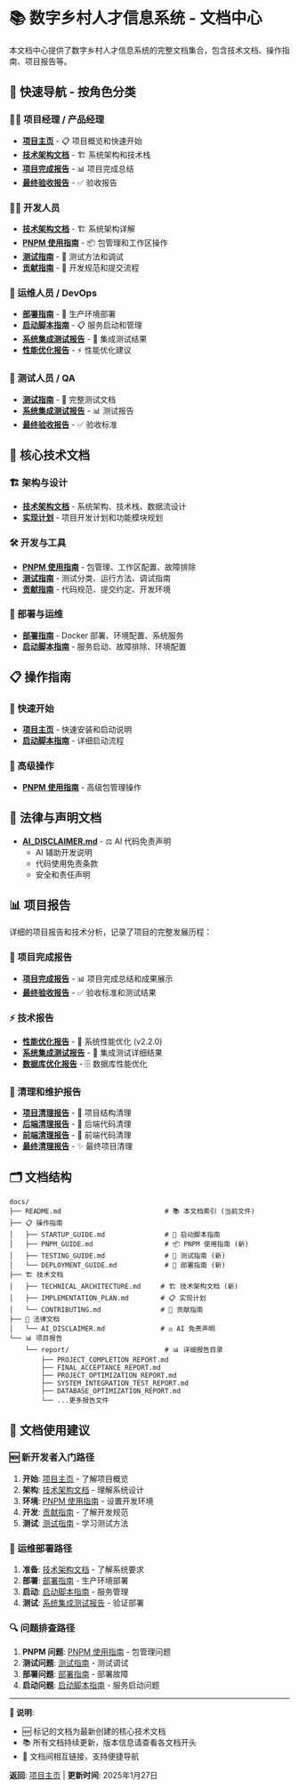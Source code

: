 # 📚 数字乡村人才信息系统 - 文档中心

本文档中心提供了数字乡村人才信息系统的完整文档集合，包含技术文档、操作指南、项目报告等。

## 🎯 快速导航 - 按角色分类

### 👨‍💼 项目经理 / 产品经理
- **[项目主页](../README.md)** - 📋 项目概览和快速开始
- **[技术架构文档](TECHNICAL_ARCHITECTURE.md)** - 🏗️ 系统架构和技术栈
- **[项目完成报告](report/PROJECT_COMPLETION_REPORT.md)** - 📊 项目完成总结
- **[最终验收报告](report/FINAL_ACCEPTANCE_REPORT.md)** - ✅ 验收报告

### 👨‍💻 开发人员
- **[技术架构文档](TECHNICAL_ARCHITECTURE.md)** - 🏗️ 系统架构详解
- **[PNPM 使用指南](PNPM_GUIDE.md)** - 📦 包管理和工作区操作
- **[测试指南](TESTING_GUIDE.md)** - 🧪 测试方法和调试
- **[贡献指南](CONTRIBUTING.md)** - 🤝 开发规范和提交流程

### 🚀 运维人员 / DevOps
- **[部署指南](DEPLOYMENT_GUIDE.md)** - 🚀 生产环境部署
- **[启动脚本指南](STARTUP_GUIDE.md)** - 📋 服务启动和管理
- **[系统集成测试报告](report/SYSTEM_INTEGRATION_TEST_REPORT.md)** - 🧪 集成测试结果
- **[性能优化报告](report/PROJECT_OPTIMIZATION_REPORT.md)** - ⚡ 性能优化建议

### 🧪 测试人员 / QA
- **[测试指南](TESTING_GUIDE.md)** - 🧪 完整测试文档
- **[系统集成测试报告](report/SYSTEM_INTEGRATION_TEST_REPORT.md)** - 📊 测试报告
- **[最终验收报告](report/FINAL_ACCEPTANCE_REPORT.md)** - ✅ 验收标准

## 📖 核心技术文档

### 🏗️ 架构与设计
- **[技术架构文档](TECHNICAL_ARCHITECTURE.md)** - 系统架构、技术栈、数据流设计
- **[实现计划](IMPLEMENTATION_PLAN.md)** - 项目开发计划和功能模块规划

### 🛠️ 开发与工具
- **[PNPM 使用指南](PNPM_GUIDE.md)** - 包管理、工作区配置、故障排除
- **[测试指南](TESTING_GUIDE.md)** - 测试分类、运行方法、调试指南
- **[贡献指南](CONTRIBUTING.md)** - 代码规范、提交约定、开发环境

### 🚀 部署与运维
- **[部署指南](DEPLOYMENT_GUIDE.md)** - Docker 部署、环境配置、系统服务
- **[启动脚本指南](STARTUP_GUIDE.md)** - 服务启动、故障排除、环境配置

## 📋 操作指南

### 🌟 快速开始
- **[项目主页](../README.md)** - 快速安装和启动说明
- **[启动脚本指南](STARTUP_GUIDE.md)** - 详细启动流程

### 🔧 高级操作
- **[PNPM 使用指南](PNPM_GUIDE.md)** - 高级包管理操作

## 📄 法律与声明文档

- **[AI_DISCLAIMER.md](AI_DISCLAIMER.md)** - ⚖️ AI 代码免责声明
  - AI 辅助开发说明
  - 代码使用免责条款
  - 安全和责任声明

## 📊 项目报告

详细的项目报告和技术分析，记录了项目的完整发展历程：

### 🎯 项目完成报告
- **[项目完成报告](report/PROJECT_COMPLETION_REPORT.md)** - 📊 项目完成总结和成果展示
- **[最终验收报告](report/FINAL_ACCEPTANCE_REPORT.md)** - ✅ 验收标准和测试结果

### ⚡ 技术报告
- **[性能优化报告](report/PROJECT_OPTIMIZATION_REPORT.md)** - 🚀 系统性能优化 (v2.2.0)
- **[系统集成测试报告](report/SYSTEM_INTEGRATION_TEST_REPORT.md)** - 🧪 集成测试详细结果
- **[数据库优化报告](report/DATABASE_OPTIMIZATION_REPORT.md)** - 🗄️ 数据库性能优化

### 🧹 清理和维护报告
- **[项目清理报告](report/PROJECT_CLEANUP_REPORT.md)** - 🧹 项目结构清理
- **[后端清理报告](report/BACKEND_CLEANUP_REPORT.md)** - 🔧 后端代码清理
- **[前端清理报告](report/FRONTEND_CLEANUP_REPORT.md)** - 🎨 前端代码清理
- **[最终清理报告](report/FINAL_CLEANUP_REPORT.md)** - ✨ 最终项目清理

## 🗂️ 文档结构

```
docs/
├── README.md                          # 📚 本文档索引 (当前文件)
├── 📋 操作指南
│   ├── STARTUP_GUIDE.md               # 🚀 启动脚本指南
│   ├── PNPM_GUIDE.md                  # 📦 PNPM 使用指南 (新)
│   ├── TESTING_GUIDE.md               # 🧪 测试指南 (新)
│   └── DEPLOYMENT_GUIDE.md            # 🚀 部署指南 (新)
├── 🏗️ 技术文档
│   ├── TECHNICAL_ARCHITECTURE.md     # 🏗️ 技术架构文档 (新)
│   ├── IMPLEMENTATION_PLAN.md        # 📋 实现计划
│   └── CONTRIBUTING.md               # 🤝 贡献指南
├── 📄 法律文档
│   └── AI_DISCLAIMER.md              # ⚖️ AI 免责声明
└── 📊 项目报告
    └── report/                        # 📊 详细报告目录
        ├── PROJECT_COMPLETION_REPORT.md
        ├── FINAL_ACCEPTANCE_REPORT.md
        ├── PROJECT_OPTIMIZATION_REPORT.md
        ├── SYSTEM_INTEGRATION_TEST_REPORT.md
        ├── DATABASE_OPTIMIZATION_REPORT.md
        └── ...更多报告文件
```

## 📝 文档使用建议

### 🆕 新开发者入门路径
1. **开始**: [项目主页](../README.md) - 了解项目概览
2. **架构**: [技术架构文档](TECHNICAL_ARCHITECTURE.md) - 理解系统设计
3. **环境**: [PNPM 使用指南](PNPM_GUIDE.md) - 设置开发环境
4. **开发**: [贡献指南](CONTRIBUTING.md) - 了解开发规范
5. **测试**: [测试指南](TESTING_GUIDE.md) - 学习测试方法

### 🚀 运维部署路径
1. **准备**: [技术架构文档](TECHNICAL_ARCHITECTURE.md) - 了解系统要求
2. **部署**: [部署指南](DEPLOYMENT_GUIDE.md) - 生产环境部署
3. **启动**: [启动脚本指南](STARTUP_GUIDE.md) - 服务管理
4. **测试**: [系统集成测试报告](report/SYSTEM_INTEGRATION_TEST_REPORT.md) - 验证部署

### 🔍 问题排查路径
1. **PNPM 问题**: [PNPM 使用指南](PNPM_GUIDE.md#故障排除) - 包管理问题
2. **测试问题**: [测试指南](TESTING_GUIDE.md#调试指南) - 测试调试
3. **部署问题**: [部署指南](DEPLOYMENT_GUIDE.md#故障排除) - 部署故障
4. **启动问题**: [启动脚本指南](STARTUP_GUIDE.md) - 服务启动问题

---

**📌 说明**:
- 🆕 标记的文档为最新创建的核心技术文档
- 📚 所有文档持续更新，版本信息请查看各文档开头
- 🔗 文档间相互链接，支持便捷导航

**返回**: [项目主页](../README.md) | **更新时间**: 2025年1月27日
